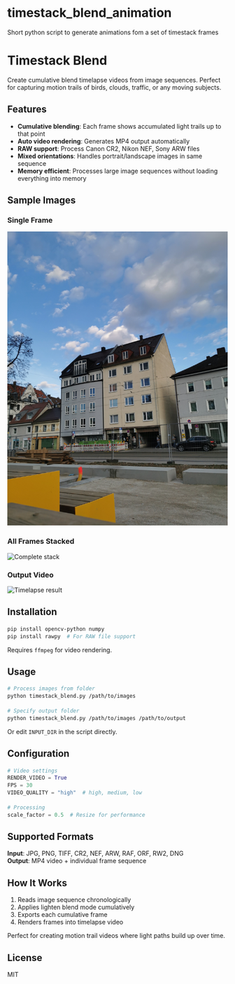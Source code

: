 # timestack_blend_animation
Short python script to generate animations fom a set of timestack frames


# Timestack Blend

Create cumulative blend timelapse videos from image sequences. Perfect for capturing motion trails of birds, clouds, traffic, or any moving subjects.

## Features

- **Cumulative blending**: Each frame shows accumulated light trails up to that point
- **Auto video rendering**: Generates MP4 output automatically
- **RAW support**: Process Canon CR2, Nikon NEF, Sony ARW files
- **Mixed orientations**: Handles portrait/landscape images in same sequence
- **Memory efficient**: Processes large image sequences without loading everything into memory

## Sample Images

### Single Frame
![Single frame sample](sample_single.jpg)

### All Frames Stacked
![Complete stack](sample_stack.jpg)

### Output Video
![Timelapse result](output_video.gif)

## Installation

```bash
pip install opencv-python numpy
pip install rawpy  # For RAW file support
```

Requires `ffmpeg` for video rendering.

## Usage

```bash
# Process images from folder
python timestack_blend.py /path/to/images

# Specify output folder
python timestack_blend.py /path/to/images /path/to/output
```

Or edit `INPUT_DIR` in the script directly.

## Configuration

```python
# Video settings
RENDER_VIDEO = True
FPS = 30
VIDEO_QUALITY = "high"  # high, medium, low

# Processing
scale_factor = 0.5  # Resize for performance
```

## Supported Formats

**Input**: JPG, PNG, TIFF, CR2, NEF, ARW, RAF, ORF, RW2, DNG  
**Output**: MP4 video + individual frame sequence

## How It Works

1. Reads image sequence chronologically
2. Applies lighten blend mode cumulatively
3. Exports each cumulative frame
4. Renders frames into timelapse video

Perfect for creating motion trail videos where light paths build up over time.

## License

MIT
